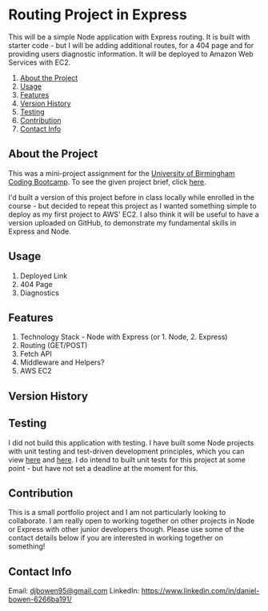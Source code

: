 # Routing Project in Express
This will be a simple Node application with Express routing. It is built with starter code - but I will be adding additional routes, for a 404 page and for providing users diagnostic information. It will be deployed to Amazon Web Services with EC2.

1. [About the Project](#about-the-project)
2. [Usage](#usage)
3. [Features](#features)
4. [Version History](#version-history)
5. [Testing](#testing)
6. [Contribution](#contribution)
7. [Contact Info](#contact-info)

## About the Project
This was a mini-project assignment for the [University of Birmingham Coding Bootcamp](https://gist.github.com/djbowen95/2846640d520a16165b9b23db2d9e0926). To see the given project brief, click [here](./docs/brief.md).

I'd built a version of this project before in class locally while enrolled in the course - but decided to repeat this project as I wanted something simple to deploy as my first project to AWS' EC2. I also think it will be useful to have a version uploaded on GitHub, to demonstrate my fundamental skills in Express and Node.

## Usage
1. Deployed Link
2. 404 Page
3. Diagnostics

## Features
1. Technology Stack - Node with Express (or 1. Node, 2. Express)
2. Routing (GET/POST)
3. Fetch API
4. Middleware and Helpers?
5. AWS EC2

## Version History

## Testing
I did not build this application with testing. I have built some Node projects with unit testing and test-driven development principles, which you can view [here](https://github.com/djbowen95/Team-Profile-Builder) and [here](https://github.com/djbowen95/GuessingGame). I do intend to built unit tests for this project at some point - but have not set a deadline at the moment for this.
## Contribution
This is a small portfolio project and I am not particularly looking to collaborate. I am really open to working together on other projects in Node or Express with other junior developers though. Please use some of the contact details below if you are interested in working together on something!

## Contact Info
Email: djbowen95@gmail.com
LinkedIn: https://www.linkedin.com/in/daniel-bowen-6266ba191/
